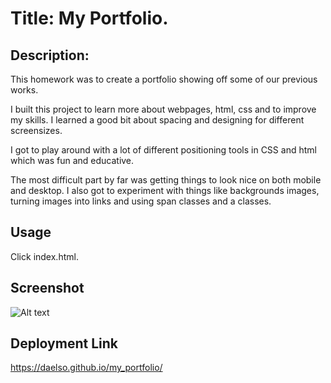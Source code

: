 # Title: My Portfolio.

## Description:
This homework was to create a portfolio showing off some of our previous works.

I built this project to learn more about webpages, html, css and to improve my skills. I learned a good bit about spacing and designing for different screensizes.

I got to play around with a lot of different positioning tools in CSS and html which was fun and educative. 

The most difficult part by far was getting things to look nice on both mobile and desktop. I also got to experiment with things like backgrounds images, turning images into links and using span classes and a classes.

## Usage 
Click index.html.

## Screenshot
![Alt text](https://i.gyazo.com/faa325b9f4642c6326213f56335379b2.png "Desktop screenshot")

## Deployment Link
https://daelso.github.io/my_portfolio/
